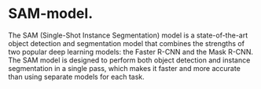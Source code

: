 # SAM-model.

The SAM (Single-Shot Instance Segmentation) model is a state-of-the-art object detection and segmentation model that combines the strengths of two popular deep learning models: the Faster R-CNN and the Mask R-CNN. The SAM model is designed to perform both object detection and instance segmentation in a single pass, which makes it faster and more accurate than using separate models for each task.

